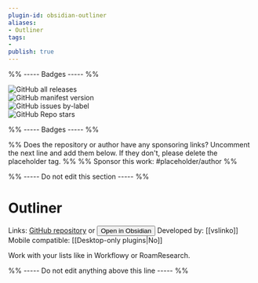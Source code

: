 ```yaml
---
plugin-id: obsidian-outliner
aliases:
- Outliner
tags: 
- 
publish: true
---
```


%% ----- Badges ----- %%

![GitHub all releases](https://img.shields.io/github/downloads/vslinko/obsidian-outliner/total?color=573E7A&logo=github&style=for-the-badge)   
![GitHub manifest version](https://img.shields.io/github/manifest-json/v/vslinko/obsidian-outliner?color=573E7A&logo=github&style=for-the-badge)   
![GitHub issues by-label](https://img.shields.io/github/issues/vslinko/obsidian-outliner/help%20wanted?color=573E7A&logo=github&style=for-the-badge)   
![GitHub Repo stars](https://img.shields.io/github/stars/vslinko/obsidian-outliner?color=573E7A&logo=github&style=for-the-badge)

%% ----- Badges ----- %%

%% Does the repository or author have any sponsoring links? Uncomment the next line and add them below. If they don't, please delete the placeholder tag. %%
%% Sponsor this work: #placeholder/author %%

%% ----- Do not edit this section ----- %%

# Outliner

Links: [GitHub repository](https://github.com/vslinko/obsidian-outliner) or [<button id=HH>Open in Obsidian</button>](obsidian://goto-plugin?id=obsidian-outliner)
Developed by: [[vslinko]]
Mobile compatible: [[Desktop-only plugins|No]]

Work with your lists like in Workflowy or RoamResearch.

%% ----- Do not edit anything above this line ----- %% 
